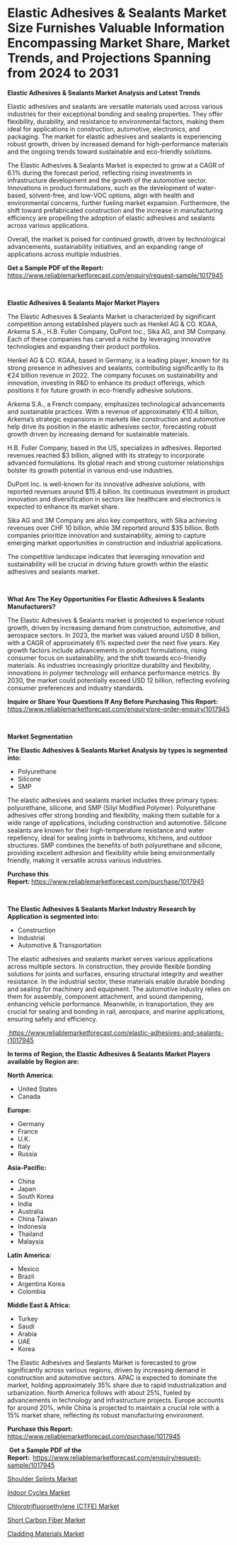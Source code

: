 <p><h1>Elastic Adhesives & Sealants Market Size Furnishes Valuable Information Encompassing Market Share, Market Trends, and Projections Spanning from 2024 to 2031</h1></p><p><strong>Elastic Adhesives & Sealants Market Analysis and Latest Trends</strong></p>
<p><p>Elastic adhesives and sealants are versatile materials used across various industries for their exceptional bonding and sealing properties. They offer flexibility, durability, and resistance to environmental factors, making them ideal for applications in construction, automotive, electronics, and packaging. The market for elastic adhesives and sealants is experiencing robust growth, driven by increased demand for high-performance materials and the ongoing trends toward sustainable and eco-friendly solutions.</p><p>The Elastic Adhesives & Sealants Market is expected to grow at a CAGR of 6.1% during the forecast period, reflecting rising investments in infrastructure development and the growth of the automotive sector. Innovations in product formulations, such as the development of water-based, solvent-free, and low-VOC options, align with health and environmental concerns, further fueling market expansion. Furthermore, the shift toward prefabricated construction and the increase in manufacturing efficiency are propelling the adoption of elastic adhesives and sealants across various applications.</p><p>Overall, the market is poised for continued growth, driven by technological advancements, sustainability initiatives, and an expanding range of applications across multiple industries.</p></p>
<p><strong>Get a Sample PDF of the Report:&nbsp;</strong> <a href="https://www.reliablemarketforecast.com/enquiry/request-sample/1017945">https://www.reliablemarketforecast.com/enquiry/request-sample/1017945</a></p>
<p>&nbsp;</p>
<p><strong>Elastic Adhesives & Sealants Major Market Players</strong></p>
<p><p>The Elastic Adhesives & Sealants Market is characterized by significant competition among established players such as Henkel AG & CO. KGAA, Arkema S.A., H.B. Fuller Company, DuPont Inc., Sika AG, and 3M Company. Each of these companies has carved a niche by leveraging innovative technologies and expanding their product portfolios.</p><p>Henkel AG & CO. KGAA, based in Germany, is a leading player, known for its strong presence in adhesives and sealants, contributing significantly to its €24 billion revenue in 2022. The company focuses on sustainability and innovation, investing in R&D to enhance its product offerings, which positions it for future growth in eco-friendly adhesive solutions.</p><p>Arkema S.A., a French company, emphasizes technological advancements and sustainable practices. With a revenue of approximately €10.4 billion, Arkema’s strategic expansions in markets like construction and automotive help drive its position in the elastic adhesives sector, forecasting robust growth driven by increasing demand for sustainable materials.</p><p>H.B. Fuller Company, based in the US, specializes in adhesives. Reported revenues reached $3 billion, aligned with its strategy to incorporate advanced formulations. Its global reach and strong customer relationships bolster its growth potential in various end-use industries.</p><p>DuPont Inc. is well-known for its innovative adhesive solutions, with reported revenues around $15.4 billion. Its continuous investment in product innovation and diversification in sectors like healthcare and electronics is expected to enhance its market share.</p><p>Sika AG and 3M Company are also key competitors, with Sika achieving revenues over CHF 10 billion, while 3M reported around $35 billion. Both companies prioritize innovation and sustainability, aiming to capture emerging market opportunities in construction and industrial applications.</p><p>The competitive landscape indicates that leveraging innovation and sustainability will be crucial in driving future growth within the elastic adhesives and sealants market.</p></p>
<p>&nbsp;</p>
<p><strong>What Are The Key Opportunities For Elastic Adhesives & Sealants Manufacturers?</strong></p>
<p><p>The Elastic Adhesives & Sealants market is projected to experience robust growth, driven by increasing demand from construction, automotive, and aerospace sectors. In 2023, the market was valued around USD 8 billion, with a CAGR of approximately 6% expected over the next five years. Key growth factors include advancements in product formulations, rising consumer focus on sustainability, and the shift towards eco-friendly materials. As industries increasingly prioritize durability and flexibility, innovations in polymer technology will enhance performance metrics. By 2030, the market could potentially exceed USD 12 billion, reflecting evolving consumer preferences and industry standards.</p></p>
<p><strong>Inquire or Share Your Questions If Any Before Purchasing This Report:</strong> <a href="https://www.reliablemarketforecast.com/enquiry/pre-order-enquiry/1017945">https://www.reliablemarketforecast.com/enquiry/pre-order-enquiry/1017945</a></p>
<p>&nbsp;</p>
<p><strong>Market Segmentation</strong></p>
<p><strong>The Elastic Adhesives & Sealants Market Analysis by types is segmented into:</strong></p>
<p><ul><li>Polyurethane</li><li>Silicone</li><li>SMP</li></ul></p>
<p><p>The elastic adhesives and sealants market includes three primary types: polyurethane, silicone, and SMP (Silyl Modified Polymer). Polyurethane adhesives offer strong bonding and flexibility, making them suitable for a wide range of applications, including construction and automotive. Silicone sealants are known for their high-temperature resistance and water repellency, ideal for sealing joints in bathrooms, kitchens, and outdoor structures. SMP combines the benefits of both polyurethane and silicone, providing excellent adhesion and flexibility while being environmentally friendly, making it versatile across various industries.</p></p>
<p><strong>Purchase this Report:&nbsp;</strong><a href="https://www.reliablemarketforecast.com/purchase/1017945">https://www.reliablemarketforecast.com/purchase/1017945</a></p>
<p>&nbsp;</p>
<p><strong>The Elastic Adhesives & Sealants Market Industry Research by Application is segmented into:</strong></p>
<p><ul><li>Construction</li><li>Industrial</li><li>Automotive & Transportation</li></ul></p>
<p><p>The elastic adhesives and sealants market serves various applications across multiple sectors. In construction, they provide flexible bonding solutions for joints and surfaces, ensuring structural integrity and weather resistance. In the industrial sector, these materials enable durable bonding and sealing for machinery and equipment. The automotive industry relies on them for assembly, component attachment, and sound dampening, enhancing vehicle performance. Meanwhile, in transportation, they are crucial for sealing and bonding in rail, aerospace, and marine applications, ensuring safety and efficiency.</p></p>
<p><a href="https://www.reliablemarketforecast.com/elastic-adhesives-and-sealants-r1017945">&nbsp;https://www.reliablemarketforecast.com/elastic-adhesives-and-sealants-r1017945</a></p>
<p><strong>In terms of Region, the Elastic Adhesives & Sealants Market Players available by Region are:</strong></p>
<p>
    <p> <strong> North America: </strong>
        <ul>
            <li>United States</li>
            <li>Canada</li>
        </ul>
        </p> 
    <p> <strong> Europe: </strong>
        <ul>
            <li>Germany</li>
            <li>France</li>
            <li>U.K.</li>
            <li>Italy</li>
            <li>Russia</li>
        </ul>
        </p> 
    <p> <strong> Asia-Pacific: </strong>
        <ul>
            <li>China</li>
            <li>Japan</li>
            <li>South Korea</li>
            <li>India</li>
            <li>Australia</li>
            <li>China Taiwan</li>
            <li>Indonesia</li>
            <li>Thailand</li>
            <li>Malaysia</li>
        </ul>
        </p> 
    <p> <strong> Latin America: </strong>
        <ul>
            <li>Mexico</li>
            <li>Brazil</li>
            <li>Argentina Korea</li>
            <li>Colombia</li>
        </ul>
        </p> 
    <p> <strong> Middle East & Africa: </strong>
        <ul>
            <li>Turkey</li>
            <li>Saudi</li>
            <li>Arabia</li>
            <li>UAE</li>
            <li>Korea</li>
        </ul>
    </p>
    </p>
<p><p>The Elastic Adhesives and Sealants Market is forecasted to grow significantly across various regions, driven by increasing demand in construction and automotive sectors. APAC is expected to dominate the market, holding approximately 35% share due to rapid industrialization and urbanization. North America follows with about 25%, fueled by advancements in technology and infrastructure projects. Europe accounts for around 20%, while China is projected to maintain a crucial role with a 15% market share, reflecting its robust manufacturing environment.</p></p>
<p><strong>Purchase this Report: </strong><a href="https://www.reliablemarketforecast.com/purchase/1017945">https://www.reliablemarketforecast.com/purchase/1017945</a></p>
<p>&nbsp;<strong>Get a Sample PDF of the Report:&nbsp;&nbsp;</strong><a href="https://www.reliablemarketforecast.com/enquiry/request-sample/1017945">https://www.reliablemarketforecast.com/enquiry/request-sample/1017945</a></p>
<p><strong></strong></p>
<p><p><a href="https://www.linkedin.com/pulse/shoulder-splints-market-research-report-exploring-size-lvk6e?trackingId=wdDGQEyrQ6WSInJOn57UkA%3D%3D">Shoulder Splints Market</a></p><p><a href="https://medium.com/@joe.tucker3457/the-indoor-cycles-market-industry-provides-a-comprehensive-and-current-analysis-of-the-sector-d607a188407b">Indoor Cycles Market</a></p><p><a href="https://github.com/NorbertYates/Market-Research-Report-List-7/blob/main/chlorotrifluoroethylene-ctfe-market.md">Chlorotrifluoroethylene (CTFE) Market</a></p><p><a href="https://issuu.com/reportprime-2/docs/short-carbon-fiber-market-size-2030_a5746214e50e85">Short Carbon Fiber Market</a></p><p><a href="https://issuu.com/reportprime-2/docs/cladding-materials-market-size-2030_5389bacbb8126c">Cladding Materials Market</a></p></p>
